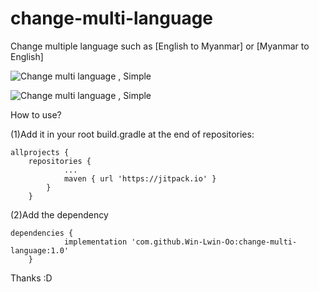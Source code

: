 # change-multi-language
Change multiple language such as [English to Myanmar] or [Myanmar to English]

![Change multi language , Simple](http://differentpoint.000webhostapp.com/tutorial/Screenshot_2019-11-26-16-24-28-741_com.winlwinoocu.changemultilanguage.png)

![Change multi language , Simple](http://differentpoint.000webhostapp.com/tutorial/Screenshot_2019-11-26-16-24-34-919_com.winlwinoocu.changemultilanguage.png)

How to use?

(1)Add it in your root build.gradle at the end of repositories:

  	allprojects {
		repositories {
				...
				maven { url 'https://jitpack.io' }
			}
		}
  
(2)Add the dependency

  	dependencies {
	        	implementation 'com.github.Win-Lwin-Oo:change-multi-language:1.0'
		}
  
  Thanks :D

